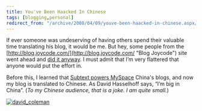 ```yaml
---
title: You've Been Haacked In Chinese
tags: [blogging,personal]
redirect_from: "/archive/2008/04/09/youve-been-haacked-in-chinese.aspx/"
---
```


If ever someone was undeserving of having others spend their valuable
time translating his blog, it would be me. But hey, some people from the
[http://blog.joycode.com/](http://blog.joycode.com/ "Blog Joycode") site
went ahead and [did it
anyway](http://blog.joycode.com/haacked/ "My blog in Chinese"). I must
admit that I’m very flattered that anyone would put the effort in.

Before this, I learned that [Subtext powers
MySpace](https://haacked.com/archive/2007/10/29/subtext-powers-myspace-china-blogs.aspx "Subtext powers china")
China's blogs, and now my blog is translated to Chinese. As David
Hasselhoff says, “I’m big in China”. (*To my Chinese audience, that is a
joke. I am quite small.*)

[![david\_coleman](https://haacked.com/assets/images/haacked_com/WindowsLiveWriter/YouveBeenHaackedInChinese_11C49/david_coleman_thumb.jpg)](https://haacked.com/assets/images/haacked_com/WindowsLiveWriter/YouveBeenHaackedInChinese_11C49/david_coleman_2.jpg)
